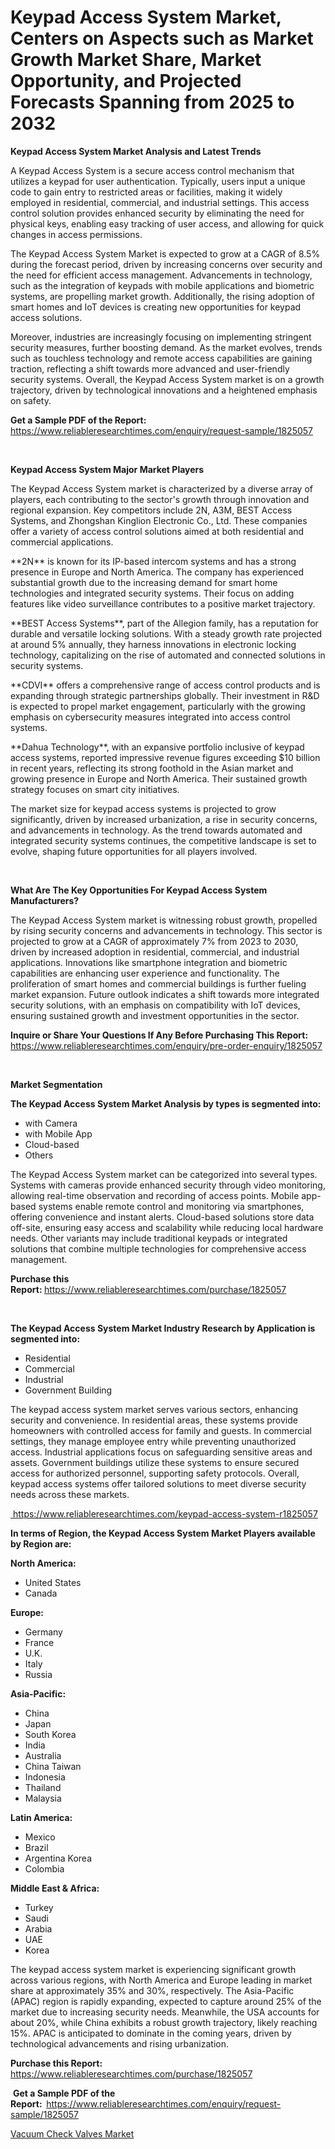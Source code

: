 <p><h1>Keypad Access System Market, Centers on Aspects such as Market Growth Market Share, Market Opportunity, and Projected Forecasts Spanning from 2025 to 2032</h1></p><p><strong>Keypad Access System Market Analysis and Latest Trends</strong></p>
<p><p>A Keypad Access System is a secure access control mechanism that utilizes a keypad for user authentication. Typically, users input a unique code to gain entry to restricted areas or facilities, making it widely employed in residential, commercial, and industrial settings. This access control solution provides enhanced security by eliminating the need for physical keys, enabling easy tracking of user access, and allowing for quick changes in access permissions.</p><p>The Keypad Access System Market is expected to grow at a CAGR of 8.5% during the forecast period, driven by increasing concerns over security and the need for efficient access management. Advancements in technology, such as the integration of keypads with mobile applications and biometric systems, are propelling market growth. Additionally, the rising adoption of smart homes and IoT devices is creating new opportunities for keypad access solutions. </p><p>Moreover, industries are increasingly focusing on implementing stringent security measures, further boosting demand. As the market evolves, trends such as touchless technology and remote access capabilities are gaining traction, reflecting a shift towards more advanced and user-friendly security systems. Overall, the Keypad Access System market is on a growth trajectory, driven by technological innovations and a heightened emphasis on safety.</p></p>
<p><strong>Get a Sample PDF of the Report:&nbsp;</strong> <a href="https://www.reliableresearchtimes.com/enquiry/request-sample/1825057?utm_campaign=2457&utm_medium=2&utm_source=Github&utm_content=ia&utm_term=18022025&utm_id=keypad-access-system">https://www.reliableresearchtimes.com/enquiry/request-sample/1825057</a></p>
<p>&nbsp;</p>
<p><strong>Keypad Access System Major Market Players</strong></p>
<p><p>The Keypad Access System market is characterized by a diverse array of players, each contributing to the sector's growth through innovation and regional expansion. Key competitors include 2N, A3M, BEST Access Systems, and Zhongshan Kinglion Electronic Co., Ltd. These companies offer a variety of access control solutions aimed at both residential and commercial applications.</p><p>**2N** is known for its IP-based intercom systems and has a strong presence in Europe and North America. The company has experienced substantial growth due to the increasing demand for smart home technologies and integrated security systems. Their focus on adding features like video surveillance contributes to a positive market trajectory.</p><p>**BEST Access Systems**, part of the Allegion family, has a reputation for durable and versatile locking solutions. With a steady growth rate projected at around 5% annually, they harness innovations in electronic locking technology, capitalizing on the rise of automated and connected solutions in security systems.</p><p>**CDVI** offers a comprehensive range of access control products and is expanding through strategic partnerships globally. Their investment in R&D is expected to propel market engagement, particularly with the growing emphasis on cybersecurity measures integrated into access control systems.</p><p>**Dahua Technology**, with an expansive portfolio inclusive of keypad access systems, reported impressive revenue figures exceeding $10 billion in recent years, reflecting its strong foothold in the Asian market and growing presence in Europe and North America. Their sustained growth strategy focuses on smart city initiatives.</p><p>The market size for keypad access systems is projected to grow significantly, driven by increased urbanization, a rise in security concerns, and advancements in technology. As the trend towards automated and integrated security systems continues, the competitive landscape is set to evolve, shaping future opportunities for all players involved.</p></p>
<p>&nbsp;</p>
<p><strong>What Are The Key Opportunities For Keypad Access System Manufacturers?</strong></p>
<p><p>The Keypad Access System market is witnessing robust growth, propelled by rising security concerns and advancements in technology. This sector is projected to grow at a CAGR of approximately 7% from 2023 to 2030, driven by increased adoption in residential, commercial, and industrial applications. Innovations like smartphone integration and biometric capabilities are enhancing user experience and functionality. The proliferation of smart homes and commercial buildings is further fueling market expansion. Future outlook indicates a shift towards more integrated security solutions, with an emphasis on compatibility with IoT devices, ensuring sustained growth and investment opportunities in the sector.</p></p>
<p><strong>Inquire or Share Your Questions If Any Before Purchasing This Report:</strong> <a href="https://www.reliableresearchtimes.com/enquiry/pre-order-enquiry/1825057?utm_campaign=2457&utm_medium=2&utm_source=Github&utm_content=ia&utm_term=18022025&utm_id=keypad-access-system">https://www.reliableresearchtimes.com/enquiry/pre-order-enquiry/1825057</a></p>
<p>&nbsp;</p>
<p><strong>Market Segmentation</strong></p>
<p><strong>The Keypad Access System Market Analysis by types is segmented into:</strong></p>
<p><ul><li>with Camera</li><li>with Mobile App</li><li>Cloud-based</li><li>Others</li></ul></p>
<p><p>The Keypad Access System market can be categorized into several types. Systems with cameras provide enhanced security through video monitoring, allowing real-time observation and recording of access points. Mobile app-based systems enable remote control and monitoring via smartphones, offering convenience and instant alerts. Cloud-based solutions store data off-site, ensuring easy access and scalability while reducing local hardware needs. Other variants may include traditional keypads or integrated solutions that combine multiple technologies for comprehensive access management.</p></p>
<p><strong>Purchase this Report:&nbsp;</strong><a href="https://www.reliableresearchtimes.com/purchase/1825057?utm_campaign=2457&utm_medium=2&utm_source=Github&utm_content=ia&utm_term=18022025&utm_id=keypad-access-system">https://www.reliableresearchtimes.com/purchase/1825057</a></p>
<p>&nbsp;</p>
<p><strong>The Keypad Access System Market Industry Research by Application is segmented into:</strong></p>
<p><ul><li>Residential</li><li>Commercial</li><li>Industrial</li><li>Government Building</li></ul></p>
<p><p>The keypad access system market serves various sectors, enhancing security and convenience. In residential areas, these systems provide homeowners with controlled access for family and guests. In commercial settings, they manage employee entry while preventing unauthorized access. Industrial applications focus on safeguarding sensitive areas and assets. Government buildings utilize these systems to ensure secured access for authorized personnel, supporting safety protocols. Overall, keypad access systems offer tailored solutions to meet diverse security needs across these markets.</p></p>
<p><a href="https://www.reliableresearchtimes.com/keypad-access-system-r1825057?utm_campaign=2457&utm_medium=2&utm_source=Github&utm_content=ia&utm_term=18022025&utm_id=keypad-access-system">&nbsp;https://www.reliableresearchtimes.com/keypad-access-system-r1825057</a></p>
<p><strong>In terms of Region, the Keypad Access System Market Players available by Region are:</strong></p>
<p>
    <p> <strong> North America: </strong>
        <ul>
            <li>United States</li>
            <li>Canada</li>
        </ul>
        </p> 
    <p> <strong> Europe: </strong>
        <ul>
            <li>Germany</li>
            <li>France</li>
            <li>U.K.</li>
            <li>Italy</li>
            <li>Russia</li>
        </ul>
        </p> 
    <p> <strong> Asia-Pacific: </strong>
        <ul>
            <li>China</li>
            <li>Japan</li>
            <li>South Korea</li>
            <li>India</li>
            <li>Australia</li>
            <li>China Taiwan</li>
            <li>Indonesia</li>
            <li>Thailand</li>
            <li>Malaysia</li>
        </ul>
        </p> 
    <p> <strong> Latin America: </strong>
        <ul>
            <li>Mexico</li>
            <li>Brazil</li>
            <li>Argentina Korea</li>
            <li>Colombia</li>
        </ul>
        </p> 
    <p> <strong> Middle East & Africa: </strong>
        <ul>
            <li>Turkey</li>
            <li>Saudi</li>
            <li>Arabia</li>
            <li>UAE</li>
            <li>Korea</li>
        </ul>
    </p>
    </p>
<p><p>The keypad access system market is experiencing significant growth across various regions, with North America and Europe leading in market share at approximately 35% and 30%, respectively. The Asia-Pacific (APAC) region is rapidly expanding, expected to capture around 25% of the market due to increasing security needs. Meanwhile, the USA accounts for about 20%, while China exhibits a robust growth trajectory, likely reaching 15%. APAC is anticipated to dominate in the coming years, driven by technological advancements and rising urbanization.</p></p>
<p><strong>Purchase this Report: </strong><a href="https://www.reliableresearchtimes.com/purchase/1825057?utm_campaign=2457&utm_medium=2&utm_source=Github&utm_content=ia&utm_term=18022025&utm_id=keypad-access-system">https://www.reliableresearchtimes.com/purchase/1825057</a></p>
<p>&nbsp;<strong>Get a Sample PDF of the Report:&nbsp;&nbsp;</strong><a href="https://www.reliableresearchtimes.com/enquiry/request-sample/1825057?utm_campaign=2457&utm_medium=2&utm_source=Github&utm_content=ia&utm_term=18022025&utm_id=keypad-access-system">https://www.reliableresearchtimes.com/enquiry/request-sample/1825057</a></p>
<p><strong></strong></p>
<p><p><a href="https://github.com/cheryjhonson/Market-Research-Report-List-1/blob/main/vacuum-check-valves-market.md?utm_campaign=2457&utm_medium=2&utm_source=Github&utm_content=ia&utm_term=18022025&utm_id=keypad-access-system">Vacuum Check Valves Market</a></p></p>